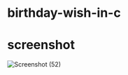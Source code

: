 # birthday-wish-in-c

# screenshot
![Screenshot (52)](https://user-images.githubusercontent.com/113275838/211809789-b95e4227-f45a-486a-b723-d39a3def9832.png)
